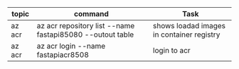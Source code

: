 
| topic | command                          | Task                                             |
| --- | -------------------------------- | ------------------------------------------------ |
| az acr |  az acr repository list --name fastapi85080 --outout table | shows loadad images in container registry |
| az acr | az acr login --name fastapiacr8508 | login to acr |

